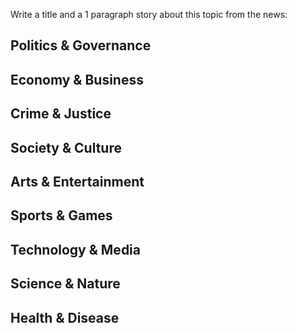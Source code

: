 Write a title and a 1 paragraph story about this topic from the news:

## Politics & Governance

## Economy & Business

## Crime & Justice

## Society & Culture

## Arts & Entertainment

## Sports & Games

## Technology & Media

## Science & Nature

## Health & Disease

